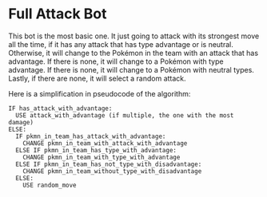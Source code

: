 # Full Attack Bot

This bot is the most basic one. It just going to attack with its strongest move all the time, if it has any attack that has type advantage or is neutral. Otherwise, it will change to the Pokémon in the team with an attack that has advantage. If there is none, it will change to a Pokémon with type advantage. If there is none, it will change to a Pokémon with neutral types. Lastly, if there are none, it will select a random attack.

Here is a simplification in pseudocode of the algorithm:

```
IF has_attack_with_advantage:
  USE attack_with_advantage (if multiple, the one with the most damage)
ELSE:
  IF pkmn_in_team_has_attack_with_advantage:
    CHANGE pkmn_in_team_with_attack_with_advantage
  ELSE IF pkmn_in_team_has_type_with_advantage:
    CHANGE pkmn_in_team_with_type_with_advantage
  ELSE IF pkmn_in_team_has_not_type_with_disadvantage:
    CHANGE pkmn_in_team_without_type_with_disadvantage
  ELSE:
    USE random_move
```
